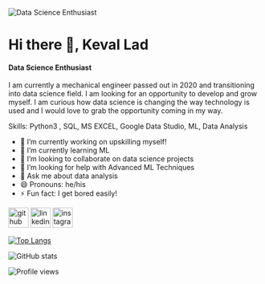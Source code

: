 ![Data Science Enthusiast](https://www.superdatascience.com/Landing/LandingCloud.jpg)
# Hi there 👋, Keval Lad
#### Data Science Enthusiast


I am currently a mechanical engineer passed out in 2020 and transitioning into data science field. I am looking for an opportunity to develop and grow myself. I am curious how data science is changing the way technology is used and I would love to grab the opportunity coming in my way.

Skills: Python3 , SQL, MS EXCEL, Google Data Studio, ML, Data Analysis

- 🔭 I’m currently working on upskilling myself!  
- 🌱 I’m currently learning ML  
- 👯 I’m looking to collaborate on data science projects  
- 🤔 I’m looking for help with Advanced ML Techniques  
- 💬 Ask me about data analysis  
- 😄 Pronouns: he/his  
- ⚡ Fun fact: I get bored easily!  


[<img src='https://cdn.jsdelivr.net/npm/simple-icons@3.0.1/icons/github.svg' alt='github' height='40'>](https://github.com/Keval099)  [<img src='https://cdn.jsdelivr.net/npm/simple-icons@3.0.1/icons/linkedin.svg' alt='linkedin' height='40'>](https://www.linkedin.com/in/kevallad/)  [<img src='https://cdn.jsdelivr.net/npm/simple-icons@3.0.1/icons/instagram.svg' alt='instagram' height='40'>](https://www.instagram.com/the__lonewolf___/)  

[![Top Langs](https://github-readme-stats.vercel.app/api/top-langs/?username=Keval099)](https://github.com/anuraghazra/github-readme-stats)

![GitHub stats](https://github-readme-stats.vercel.app/api?username=Keval099&show_icons=true)  

![Profile views](https://gpvc.arturio.dev/Keval099)  
